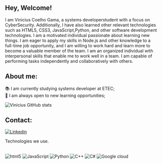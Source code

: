 ## Hey, Welcome!
I am Vinicius Coelho Gama, a systems developerstudent with a focus on CyberSecurity.
Additionally, I have also learned other relevant technologies such as HTML5, CSS3, JavaScript,Python, and other software development technologies.
I am a motivated individual passionate about learning new things. I am eager to apply my skills in Node.js and other knowledge to a full-time job opportunity, and I am willing to work hard and learn more to become a valuable member of the team.
I am an organized individual with interpersonal skills that enable me to work well in a team. I am capable of performing tasks independently and collaboratively with others.

## About me:
📚 I am currently studying systems developer at ETEC;<br>
🧠 I am always open to new learning opportunities;

![Vinicius GitHub stats](https://github-readme-stats.vercel.app/api?username=ViniciusCgama&show_icons=true&theme=synthwave)

## Contact:

[![Linkedin](https://img.shields.io/badge/LinkedIn-0077B5?style=for-the-badge&logo=linkedin&logoColor=white)](https://www.linkedin.com/in/vinicius-coelho-gama-59a030212/)


Technologies we use.


<div style="display: inline_block;"><br/>
    <img align="center" alt="html5" src="https://img.shields.io/badge/HTML5-E34F26?style=for-the-badge&logo=html5&logoColor=white">
    <img align="center" alt="JavaScript" src="https://img.shields.io/badge/JavaScript-F7DF1E?style=for-the-badge&logo=javascript&logoColor=black">
    <img align="center" alt="Python" src="https://img.shields.io/badge/Python-3776AB?style=for-the-badge&logo=python&logoColor=white">
    <img align="center" alt="C++" src="https://img.shields.io/badge/C%2B%2B-00599C?style=for-the-badge&logo=c%2B%2B&logoColor=white">
    <img align="center" alt="C#" src="https://img.shields.io/badge/C%23-239120?style=for-the-badge&logo=c-sharp&logoColor=white">
    <img align="center" alt="Google cloud" src="https://img.shields.io/badge/Google_Cloud-4285F4?style=for-the-badge&logo=google-cloud&logoColor=white"> 
</div>
